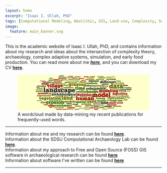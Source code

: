 ```yaml
---
layout: home
excerpt: "Isaac I. Ullah, PhD"
tags: [Computational Modeling, Neolithic, GIS, Land-use, Complexity, Social-Environmental Systems]
image:
  feature: main_banner.svg
---
```

This is the academic website of Isaac I. Ullah, PhD, and contains information about my research and ideas about the intersection of complexity theory, archaeology, complex adaptive systems, simulation, and early food production. You can read more about me [***here***](/about), and you can download my CV [**here**](/pdf/Isaac_Ullah_CV.pdf).


<figure>
	<img src="/images/total_wordcloud.png" alt="A wordcloud of terms from Isaac's recent publications">
	<figcaption> A wordcloud made by data-mining my recent publications for frequently-used words.</figcaption>
</figure>

---

Information about me and my research can be found [**here**](/about).
 <br>
 Information about the SDSU Computational Archaeology Lab can be found [**here**](/ComArchLab).
 <br>
Information about my approach to Free and Open Source (FOSS) GIS software in archaeological research can be found [**here**](/GIS_Workshops)
<br>
Information about software I've written can be found [**here**](/GRASS)

---
